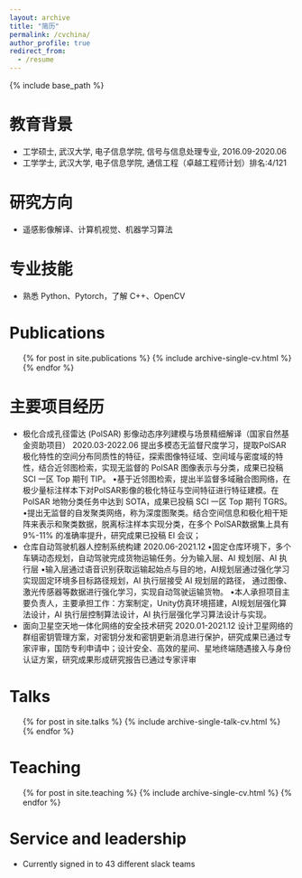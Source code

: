 ```yaml
---
layout: archive
title: "简历"
permalink: /cvchina/
author_profile: true
redirect_from:
  - /resume
---
```


{% include base_path %}

教育背景
======
* 工学硕士, 武汉大学, 电子信息学院, 信号与信息处理专业, 2016.09-2020.06
* 工学学士, 武汉大学, 电子信息学院, 通信工程（卓越工程师计划）排名:4/121

研究方向
======
* 遥感影像解译、计算机视觉、机器学习算法

专业技能
======
* 熟悉 Python、Pytorch，了解 C++、OpenCV

Publications
======
  <ul>{% for post in site.publications %}
    {% include archive-single-cv.html %}
  {% endfor %}</ul>

主要项目经历
======
* 极化合成孔径雷达 (PolSAR) 影像动态序列建模与场景精细解译（国家自然基金资助项目）  2020.03-2022.06
提出多模态无监督尺度学习，提取PolSAR极化特性的空间分布同质性的特征，探索图像特征域、空间域与密度域的特性，结合近邻图检索，实现无监督的 PolSAR 图像表示与分类，成果已投稿 SCI 一区 Top 期刊 TIP。
•基于近邻图检索，提出半监督多域融合图网络，在极少量标注样本下对PolSAR影像的极化特征与空间特征进行特征建模。在 PolSAR 地物分类任务中达到 SOTA，成果已投稿 SCI 一区 Top 期刊 TGRS。
•提出无监督的自发聚类网络，称为深度图聚类。结合空间信息和极化相干矩阵来表示和聚类数据，脱离标注样本实现分类，在多个 PolSAR数据集上具有 9%-11% 的准确率提升，研究成果已投稿 EI 会议；
* 仓库自动驾驶机器人控制系统构建  2020.06-2021.12
•固定仓库环境下，多个车辆动态规划，自动驾驶完成货物运输任务。分为输入层、AI 规划层、AI 执行层
•输入层通过语音识别获取运输起始点与目的地，AI规划层通过强化学习实现固定环境多目标路径规划，AI 执行层接受 AI 规划层的路径，
通过图像、激光传感器等数据进行强化学习，实现自动驾驶运输货物。
•本人承担项目主要负责人，主要承担工作：方案制定，Unity仿真环境搭建，AI规划层强化算法设计，AI 执行层控制算法设计，AI 执行层强化学习算法设计与实现。
* 面向卫星空天地一体化网络的安全技术研究 2020.01-2021.12
设计卫星网络的群组密钥管理方案，对密钥分发和密钥更新消息进行保护，研究成果已通过专家评审，国防专利申请中；设计安全、高效的星间、星地终端随遇接入与身份认证方案，研究成果形成研究报告已通过专家评审

Talks
======
  <ul>{% for post in site.talks %}
    {% include archive-single-talk-cv.html %}
  {% endfor %}</ul>
  
Teaching
======
  <ul>{% for post in site.teaching %}
    {% include archive-single-cv.html %}
  {% endfor %}</ul>
  
Service and leadership
======
* Currently signed in to 43 different slack teams
